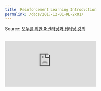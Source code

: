 ```yaml
---
title: Reinforcement Learning Introduction
permalink: /docs/2017-12-01-DL-2x01/
---
```


Source: [모두를 위한 머신러닝과 딥러닝 강의](http://hunkim.github.io/ml/)
<script>
	embedPDF({url:'https://hunkim.github.io/ml/RL/rl01.pdf', height:'624px'});
</script>
<br/>
<div class="youtube-container">
    <iframe frameborder="0" allowfullscreen src="https://www.youtube.com/embed/dZ4vw6v3LcA"></iframe>
</div>